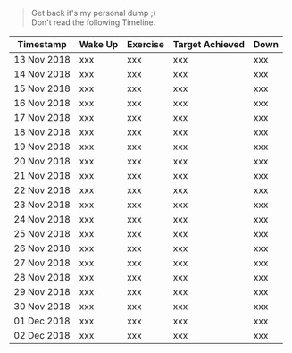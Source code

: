 > Get back it's my personal dump ;)  
> Don't read the following Timeline.

|Timestamp|Wake Up  | Exercise | Target Achieved | Down |
|--|--|--|--|--|
| 13 Nov 2018 | xxx | xxx | xxx | xxx |
| 14 Nov 2018 | xxx | xxx | xxx | xxx |
| 15 Nov 2018 | xxx | xxx | xxx | xxx |
| 16 Nov 2018 | xxx | xxx | xxx | xxx |
| 17 Nov 2018 | xxx | xxx | xxx | xxx |
| 18 Nov 2018 | xxx | xxx | xxx | xxx |
| 19 Nov 2018 | xxx | xxx | xxx | xxx |
| 20 Nov 2018 | xxx | xxx | xxx | xxx |
| 21 Nov 2018 | xxx | xxx | xxx | xxx |
| 22 Nov 2018 | xxx | xxx | xxx | xxx |
| 23 Nov 2018 | xxx | xxx | xxx | xxx |
| 24 Nov 2018 | xxx | xxx | xxx | xxx |
| 25 Nov 2018 | xxx | xxx | xxx | xxx |
| 26 Nov 2018 | xxx | xxx | xxx | xxx |
| 27 Nov 2018 | xxx | xxx | xxx | xxx |
| 28 Nov 2018 | xxx | xxx | xxx | xxx |
| 29 Nov 2018 | xxx | xxx | xxx | xxx |
| 30 Nov 2018 | xxx | xxx | xxx | xxx |
| 01 Dec 2018 | xxx | xxx | xxx | xxx |
| 02 Dec 2018 | xxx | xxx | xxx | xxx |
